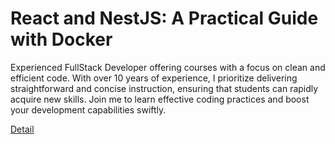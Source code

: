 # React and NestJS: A Practical Guide with Docker

Experienced FullStack Developer offering courses with a focus on clean and efficient code. With over 10 years of experience, I prioritize delivering straightforward and concise instruction, ensuring that students can rapidly acquire new skills. Join me to learn effective coding practices and boost your development capabilities swiftly. 

[Detail](https://eduitfree.com/courses/react-and-nestjs-a-practical-guide-with-docker)